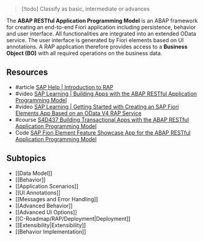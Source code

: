 
> [!todo] Classify as basic, intermediate or advances

The **ABAP RESTful Application Programming Model** is an ABAP framework for creating an end-to-end Fiori application including persistence, behavior and user interface. All functionalities are integrated into an extended OData service. The user interface is generated by Fiori elements based on UI annotations.
A RAP application therefore provides access to a **Business Object (BO)** with all required operations on the business data.
## Resources
- #article [SAP Help | Introduction to RAP](https://help.sap.com/docs/ABAP_PLATFORM_NEW/fc4c71aa50014fd1b43721701471913d/289477a81eec4d4e84c0302fb6835035.html?locale=en-US)
- #video [SAP Learning | Building Apps with the ABAP RESTful Application Programming Model](https://learning.sap.com/courses/building-apps-with-the-abap-restful-application-programming-model)
- #video [SAP Learning | Getting Started with Creating an SAP Fiori Elements App Based on an OData V4 RAP Service](https://learning.sap.com/learning-journeys/getting-started-with-creating-an-sap-fiori-elements-app-based-on-an-odata-v4-rap-service)
- #course [S4D437 Building Transactional Apps with the ABAP RESTful Application Programming Model](https://training.sap.com/course/s4d437-building-transactional-apps-with-the-abap-restful-application-programming-model-classroom-024-de-de/?)
- Code [SAP Fiori Element Feature Showcase App for the ABAP RESTful Application Programming Model](https://github.com/SAP-samples/abap-platform-fiori-feature-showcase/tree/main)
## Subtopics
- [[Data Model]]
- [[Behavior]]
- [[Application Scenarios]]
- [[UI Annotations]]
- [[Messages and Error Handling]]
- [[Advanced Behavior]]
- [[Advanced UI Options]]
- [[C-Roadmap/RAP/Deployment|Deployment]]
- [[Extensibility|Extensibility]]
- [[Behavior Implementation]]